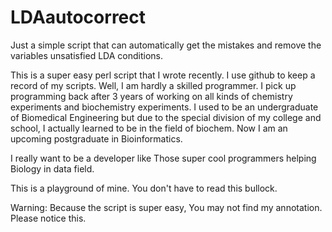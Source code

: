 # LDAautocorrect
Just a simple script that can automatically get the mistakes and remove the variables unsatisfied LDA conditions.

This is a super easy perl script that I wrote recently.
I use github to keep a record of my scripts.
Well, I am hardly a skilled programmer.
I pick up programming back after 3 years of working on all kinds of chemistry experiments and biochemistry experiments. I used to be an undergraduate of Biomedical Engineering but due to the special division of my college and school, I actually learned to be in the field of biochem. Now I am an upcoming postgraduate in Bioinformatics.

I really want to be a developer like Those super cool programmers helping Biology in data field.

This is a playground of mine.
You don't have to read this bullock.

Warning: Because the script is super easy, You may not find my annotation. Please notice this.
